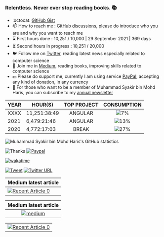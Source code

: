 ### Relentless. Never ever stop reading books. 📚

- :octocat: [GitHub Gist](https://gist.github.com/syakirharis25)
- 📫 How to reach me : [GitHub discussions](https://github.com/syakirharis25/syakirharis25/discussions), please do introduce who you are and why you want to reach me
- ⌛ First hours done : 10,251 / 10,000 | 29 September 2021 | 369 days
- ⏳ Second hours in progress : 10,251 / 20,000 
- 🐦 Follow me on [Twitter](https://twitter.com/syakirharis25), reading latest news especially related to computer science
- 📖 Join me in [Medium](https://syakirharis25.medium.com), reading books, improving skills related to computer science
- 💵 Please do support me, currently I am using service [PayPal](https://paypal.me/syakirharis), accepting any kind of donation, in any currency 
- 📰 For those who want to be a member of Muhammad Syakir bin Mohd Haris, you can subscribe to my [annual newsletter](https://www.getrevue.co/profile/syakirharis25/members)


| YEAR  | HOUR(S)      | TOP PROJECT | CONSUMPTION |
|-------|--------------|-------------|------------ |
| XXXX  | 11,251:38:49 | <div align="center"> ANGULAR </div>     | <div align="center"> ![7%](https://progress-bar.dev/7) </div>
| 2021  | 6,479:21:46  | <div align="center"> ANGULAR </div>     | <div align="center"> ![13%](https://progress-bar.dev/13) </div>
| 2020  | 4,772:17:03  | <div align="center"> BREAK </div>       | <div align="center"> ![27%](https://progress-bar.dev/27) </div>
  
![Muhammad Syakir bin Mohd Haris's GitHub statistics](https://github-readme-stats.vercel.app/api?username=syakirharis25&show_icons=true&theme=tokyonight)

![Thanks](https://komarev.com/ghpvc/?username=syakirharis25&label=Thanks+for+viewing+Muhammad+Syakir+bin+Mohd+Haris+GitHub) [![Paypal](https://camo.githubusercontent.com/8e89d20419f7babe62aff7e14fca01635ff807cacc549e2a94baabadc4d77349/68747470733a2f2f696d672e736869656c64732e696f2f62616467652f737570706f72742d50617950616c2d626c75653f6c6f676f3d50617950616c267374796c653d666c61742d737175617265266c6162656c3d446f6e617465)](https://paypal.me/syakirharis)

[![wakatime](https://github-readme-stats.vercel.app/api/wakatime?username=syakirharis25&layout=compact&custom_title=I%20am%20currently%20working%20on)](https://github.com/anuraghazra/github-readme-stats)

[![Tweet](https://camo.githubusercontent.com/ba6a0298e220e449fbeb57c321bf15769fcc4fe62fa4b00909b09266505ccbbd/68747470733a2f2f696d672e736869656c64732e696f2f747769747465722f75726c3f7374796c653d736f6369616c2675726c3d6874747073253341253246253246726168756c646b6a61696e2e6769746875622e696f2532466769746875622d70726f66696c652d726561646d652d67656e657261746f72)](https://twitter.com/intent/tweet?url=https://github.com/syakirharis25) [![Twitter URL](https://img.shields.io/twitter/url/https/twitter.com/bukotsunikki.svg?style=social&label=Follow%20%40syakirharis25)](https://twitter.com/syakirharis25)

| Medium latest article |
| --------------------- |
| <a target="_blank" href="https://github-readme-medium-recent-article.vercel.app/medium/@syakirharis25/0"><img src="https://github-readme-medium-recent-article.vercel.app/medium/@syakirharis25/0" alt="Recent Article 0"></a>

| Medium latest article |
| --------------------- |
| <center>[![medium](https://github-readme-medium-recent-article.vercel.app/medium/@syakirharis25/0)](https://github-readme-medium-recent-article.vercel.app/medium/@syakirharis25/0) </center>

<table cellpadding="0">
  <tr style="padding: 0">
    <!-- GitHub Stats Card -->  
    <td valign="center"><a target="_blank" href="https://github-readme-medium-recent-article.vercel.app/medium/@syakirharis25/0"><img src="https://github-readme-medium-recent-article.vercel.app/medium/@syakirharis25/0" alt="Recent Article 0"></a></td>
  </tr>
</table>
